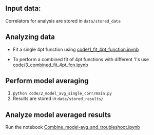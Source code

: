 

## Input data: 
Correlators for analysis are stored in `data/stored_data`

## Analyzing data

- Fit a single 4pt function using [code/1_fit_4pt_function.ipynb](https://github.com/vmos1/Code_highlights/tree/main/2_Correlated_Fits_QFE/fit_4pt_function/code/1_fit_4pt_function.ipynb) 

- To perform a combined fit of 4pt functions with different 'l's use [code/3_combined_fit_4pt_fcn.ipynb](https://github.com/vmos1/Code_highlights/tree/main/2_Correlated_Fits_QFE/fit_4pt_function/code/3_combined_fit_4pt_fcn.ipynb)

## Perform model averaging 

1. `python code/2_model_avg_single_corr/main.py`
2. Results are stored in `data/stored_results/`

## Analyze model averaged results

Run the notebook [Combine_model-avg_and_troubleshoot.ipynb](https://github.com/vmos1/Code_highlights/blob/main/2_Correlated_Fits_QFE/fit_4pt_function/code/2_model_avg_single_corr/Combine_model-avg_and_troubleshoot.ipynb)
